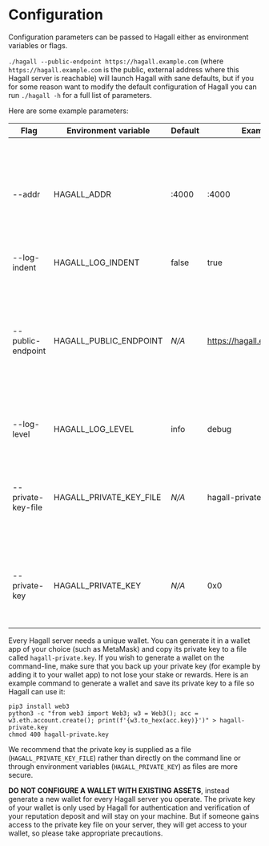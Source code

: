 # Configuration

Configuration parameters can be passed to Hagall either as environment variables or flags.

`./hagall --public-endpoint https://hagall.example.com` (where `https://hagall.example.com` is the public, external address where this Hagall server is reachable) will launch Hagall with sane defaults, but if you for some reason want to modify the default configuration of Hagall you can run `./hagall -h` for a full list of parameters.

Here are some example parameters:

| Flag               | Environment variable    | Default | Example                    | Description                                                                                                                |
| ------------------ | ----------------------- | ------- | -------------------------- | -------------------------------------------------------------------------------------------------------------------------- |
| --addr             | HAGALL_ADDR             | :4000   | :4000                      | Listening address for client connections. This is the port you want your reverse proxy to forward traffic to.              |
| --log-indent       | HAGALL_LOG_INDENT       | false   | true                       | Indent logs                                                                                                                |
| --public-endpoint  | HAGALL_PUBLIC_ENDPOINT  | _N/A_   | https://hagall.example.com | The public endpoint where this Hagall server is reachable. This endpoint will be registered with Hagall Discovery Service. |
| --log-level        | HAGALL_LOG_LEVEL        | info    | debug                      | The log level (debug, info, warning or error)                                                                              |
| --private-key-file | HAGALL_PRIVATE_KEY_FILE | _N/A_   | hagall-private.key         | The file that contains the private key of a Hagall server-unique Ethereum-compatible wallet                              |
| --private-key      | HAGALL_PRIVATE_KEY      | _N/A_   | 0x0                        | The private key of a Hagall server-unique Ethereum-compatible wallet                              |

Every Hagall server needs a unique wallet. You can generate it in a wallet app of your choice (such as MetaMask) and copy its private key to a file called `hagall-private.key`.
If you wish to generate a wallet on the command-line, make sure that you back up your private key (for example by adding it to your wallet app) to not lose your stake or rewards. Here is an example command to generate a wallet and save its private key to a file so Hagall can use it:

```shell
pip3 install web3
python3 -c "from web3 import Web3; w3 = Web3(); acc = w3.eth.account.create(); print(f'{w3.to_hex(acc.key)}')" > hagall-private.key
chmod 400 hagall-private.key
```

We recommend that the private key is supplied as a file (`HAGALL_PRIVATE_KEY_FILE`) rather than directly on the command line or through environment variables (`HAGALL_PRIVATE_KEY`) as files are more secure.

**DO NOT CONFIGURE A WALLET WITH EXISTING ASSETS**, instead generate a new wallet for every Hagall server you operate.
The private key of your wallet is only used by Hagall for authentication and verification of your reputation deposit and will stay on your machine. But if someone gains access to the private key file on your server, they will get access to your wallet, so please take appropriate precautions.
